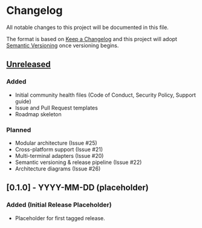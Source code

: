 # Changelog

All notable changes to this project will be documented in this file.

The format is based on
[Keep a Changelog](https://keepachangelog.com/en/1.0.0/) and this project will
adopt [Semantic Versioning](https://semver.org/) once versioning begins.

## [Unreleased]

### Added

- Initial community health files (Code of Conduct, Security Policy, Support
  guide)
- Issue and Pull Request templates
- Roadmap skeleton

### Planned

- Modular architecture (Issue #25)
- Cross-platform support (Issue #21)
- Multi-terminal adapters (Issue #20)
- Semantic versioning & release pipeline (Issue #22)
- Architecture diagrams (Issue #26)

## [0.1.0] - YYYY-MM-DD (placeholder)

### Added (Initial Release Placeholder)

- Placeholder for first tagged release.

[Unreleased]: https://github.com/wouterfennis/omp-travel-time/compare/0.1.0...HEAD
